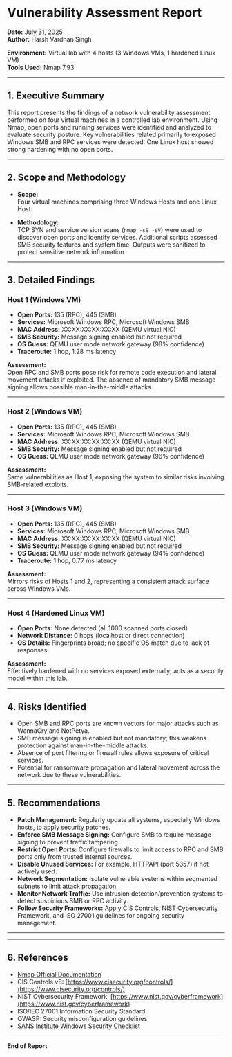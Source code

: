 # Vulnerability Assessment Report

**Date:** July 31, 2025  
**Author:** Harsh Vardhan Singh 

**Environment:** Virtual lab with 4 hosts (3 Windows VMs, 1 hardened Linux VM)  
**Tools Used:** Nmap 7.93

---

## 1. Executive Summary

This report presents the findings of a network vulnerability assessment performed on four virtual machines in a controlled lab environment. Using Nmap, open ports and running services were identified and analyzed to evaluate security posture. Key vulnerabilities related primarily to exposed Windows SMB and RPC services were detected. One Linux host showed strong hardening with no open ports.

---

## 2. Scope and Methodology

- **Scope:**  
  Four virtual machines comprising three Windows Hosts and one Linux Host.

- **Methodology:**  
  TCP SYN and service version scans (`nmap -sS -sV`) were used to discover open ports and identify services. Additional scripts assessed SMB security features and system time. Outputs were sanitized to protect sensitive network information.

---

## 3. Detailed Findings

### Host 1 (Windows VM)

- **Open Ports:** 135 (RPC), 445 (SMB)
- **Services:** Microsoft Windows RPC, Microsoft Windows SMB
- **MAC Address:** XX:XX:XX:XX:XX:XX (QEMU virtual NIC)
- **SMB Security:** Message signing enabled but not required
- **OS Guess:** QEMU user mode network gateway (98% confidence)
- **Traceroute:** 1 hop, 1.28 ms latency

**Assessment:**  
Open RPC and SMB ports pose risk for remote code execution and lateral movement attacks if exploited. The absence of mandatory SMB message signing allows possible man-in-the-middle attacks.

---

### Host 2 (Windows VM)

- **Open Ports:** 135 (RPC), 445 (SMB)
- **Services:** Microsoft Windows RPC, Microsoft Windows SMB
- **MAC Address:** XX:XX:XX:XX:XX:XX (QEMU virtual NIC)
- **SMB Security:** Message signing enabled but not required
- **OS Guess:** QEMU user mode network gateway (96% confidence)
  
**Assessment:**  
Same vulnerabilities as Host 1, exposing the system to similar risks involving SMB-related exploits.

---

### Host 3 (Windows VM)

- **Open Ports:** 135 (RPC), 445 (SMB)
- **Services:** Microsoft Windows RPC, Microsoft Windows SMB
- **MAC Address:** XX:XX:XX:XX:XX:XX (QEMU virtual NIC)
- **SMB Security:** Message signing enabled but not required
- **OS Guess:** QEMU user mode network gateway (94% confidence)
- **Traceroute:** 1 hop, 0.77 ms latency

**Assessment:**  
Mirrors risks of Hosts 1 and 2, representing a consistent attack surface across Windows VMs.

---

### Host 4 (Hardened Linux VM)

- **Open Ports:** None detected (all 1000 scanned ports closed)
- **Network Distance:** 0 hops (localhost or direct connection)
- **OS Details:** Fingerprints broad; no specific OS match due to lack of responses

**Assessment:**  
Effectively hardened with no services exposed externally; acts as a security model within this lab.

---

## 4. Risks Identified

- Open SMB and RPC ports are known vectors for major attacks such as WannaCry and NotPetya.
- SMB message signing is enabled but not mandatory; this weakens protection against man-in-the-middle attacks.
- Absence of port filtering or firewall rules allows exposure of critical services.
- Potential for ransomware propagation and lateral movement across the network due to these vulnerabilities.

---

## 5. Recommendations

- **Patch Management:** Regularly update all systems, especially Windows hosts, to apply security patches.
- **Enforce SMB Message Signing:** Configure SMB to require message signing to prevent traffic tampering.
- **Restrict Open Ports:** Configure firewalls to limit access to RPC and SMB ports only from trusted internal sources.
- **Disable Unused Services:** For example, HTTPAPI (port 5357) if not actively used.
- **Network Segmentation:** Isolate vulnerable systems within segmented subnets to limit attack propagation.
- **Monitor Network Traffic:** Use intrusion detection/prevention systems to detect suspicious SMB or RPC activity.
- **Follow Security Frameworks:** Apply CIS Controls, NIST Cybersecurity Framework, and ISO 27001 guidelines for ongoing security management.

---


---

## 6. References

- [Nmap Official Documentation](https://nmap.org/book/man.html)  
- CIS Controls v8: [https://www.cisecurity.org/controls/](https://www.cisecurity.org/controls/)  
- NIST Cybersecurity Framework: [https://www.nist.gov/cyberframework](https://www.nist.gov/cyberframework)  
- ISO/IEC 27001 Information Security Standard  
- OWASP: Security misconfiguration guidelines  
- SANS Institute Windows Security Checklist

---

**End of Report**




